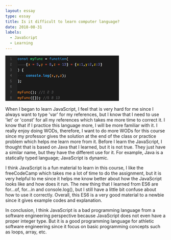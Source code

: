 ```yaml
---
layout: essay
type: essay
title: Is it difficult to learn computer language?
date: 2018-08-31
labels:
  - JavaScript
  - Learning
---
```


<div class="ui medium right floated rounded images">
  <img class="ui image" src="../images//example-of-javascript.png">
</div>

When I began to learn JavaScript, I feel that is very hard for me since I always want to type 'var' for my references, but I know that I need to use 'let' or 'const' for all my references which takes me more time to correct it. I know that if I practice this language more, I will be more familiar with it. I really enjoy doing WODs, therefore, I want to do more WODs for this course since my professor gives the solution at the end of the class or practice problem which helps me learn more from it. Before I learn the JavaScript, I thought that is based on Java that I learned, but it is not true. They just have a similar name, but they have the different use for it. For example, Java is a statically typed language; JavaScript is dynamic.

I think JavaScript is a fun material to learn in this course, I like the freeCodeCamp which takes me a lot of time to do the assignment, but it is very helpful to me since it helps me know better about how the  JavaScript looks like and how does it run. The new thing that I learned from ES6 are for…of, for…in and console.log(), but I still have a little bit confuse about how to use it correctly. Overall, this ES6 is a very good material to a newbie since it gives example codes and explanation.

In conclusion, I think JavaScript is a bad programming language from a software engineering perspective because JavaScript does not even have a proper integer type. But it is a good programming language for athletic software engineering since it focus on basic programming concepts such as loops, array, etc.
